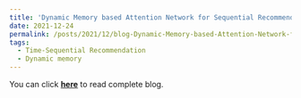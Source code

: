 ```yaml
---
title: 'Dynamic Memory based Attention Network for Sequential Recommendation'
date: 2021-12-24
permalink: /posts/2021/12/blog-Dynamic-Memory-based-Attention-Network-for-Sequential-Recommendation/
tags:
  - Time-Sequential Recommendation
  - Dynamic memory
---
```


You can click [**here**](https://pridelee.github.io/files/blog/Continuous-Dynamic-Memory-based-Attention-Network-for-Sequential-Recommendation.pdf) to read complete blog.
